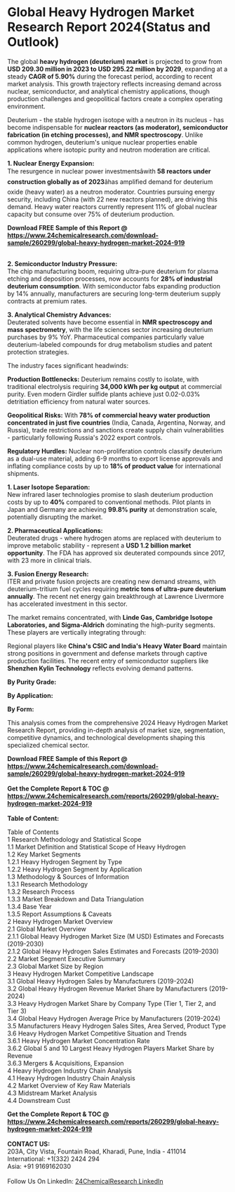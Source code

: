 <h1>Global Heavy Hydrogen Market Research Report 2024(Status and Outlook)</h1><p>The global <strong>heavy hydrogen (deuterium) market</strong> is projected to grow from <strong>USD 209.30 million in 2023 to USD 295.22 million by 2029</strong>, expanding at a steady <strong>CAGR of 5.90%</strong> during the forecast period, according to recent market analysis. This growth trajectory reflects increasing demand across nuclear, semiconductor, and analytical chemistry applications, though production challenges and geopolitical factors create a complex operating environment.</p><p>Deuterium - the stable hydrogen isotope with a neutron in its nucleus - has become indispensable for <strong>nuclear reactors (as moderator), semiconductor fabrication (in etching processes), and NMR spectroscopy</strong>. Unlike common hydrogen, deuterium's unique nuclear properties enable applications where isotopic purity and neutron moderation are critical.</p><p><strong>1. Nuclear Energy Expansion:</strong><br>
The resurgence in nuclear power investmentsâwith <strong>58 reactors under construction globally as of 2023</strong>âhas amplified demand for deuterium oxide (heavy water) as a neutron moderator. Countries pursuing energy security, including China (with 22 new reactors planned), are driving this demand. Heavy water reactors currently represent 11% of global nuclear capacity but consume over 75% of deuterium production.</p><div><b>Download FREE Sample of this Report @ 
            <a href="https://www.24chemicalresearch.com/download-sample/260299/global-heavy-hydrogen-market-2024-919">
            https://www.24chemicalresearch.com/download-sample/260299/global-heavy-hydrogen-market-2024-919</a></b></div><br><p><strong>2. Semiconductor Industry Pressure:</strong><br>
The chip manufacturing boom, requiring ultra-pure deuterium for plasma etching and deposition processes, now accounts for <strong>28% of industrial deuterium consumption</strong>. With semiconductor fabs expanding production by 14% annually, manufacturers are securing long-term deuterium supply contracts at premium rates.</p><p><strong>3. Analytical Chemistry Advances:</strong><br>
Deuterated solvents have become essential in <strong>NMR spectroscopy and mass spectrometry</strong>, with the life sciences sector increasing deuterium purchases by 9% YoY. Pharmaceutical companies particularly value deuterium-labeled compounds for drug metabolism studies and patent protection strategies.</p><p>The industry faces significant headwinds:</p><p><strong>Production Bottlenecks:</strong> Deuterium remains costly to isolate, with traditional electrolysis requiring <strong>34,000 kWh per kg output</strong> at commercial purity. Even modern Girdler sulfide plants achieve just 0.02-0.03% detritiation efficiency from natural water sources.</p><p><strong>Geopolitical Risks:</strong> With <strong>78% of commercial heavy water production concentrated in just five countries</strong> (India, Canada, Argentina, Norway, and Russia), trade restrictions and sanctions create supply chain vulnerabilities - particularly following Russia's 2022 export controls.</p><p><strong>Regulatory Hurdles:</strong> Nuclear non-proliferation controls classify deuterium as a dual-use material, adding 6-9 months to export license approvals and inflating compliance costs by up to <strong>18% of product value</strong> for international shipments.</p><p><strong>1. Laser Isotope Separation:</strong><br>
New infrared laser technologies promise to slash deuterium production costs by up to <strong>40%</strong> compared to conventional methods. Pilot plants in Japan and Germany are achieving <strong>99.8% purity</strong> at demonstration scale, potentially disrupting the market.</p><p><strong>2. Pharmaceutical Applications:</strong><br>
Deuterated drugs - where hydrogen atoms are replaced with deuterium to improve metabolic stability - represent a <strong>USD 1.2 billion market opportunity</strong>. The FDA has approved six deuterated compounds since 2017, with 23 more in clinical trials.</p><p><strong>3. Fusion Energy Research:</strong><br>
ITER and private fusion projects are creating new demand streams, with deuterium-tritium fuel cycles requiring <strong>metric tons of ultra-pure deuterium annually</strong>. The recent net energy gain breakthrough at Lawrence Livermore has accelerated investment in this sector.</p><p>The market remains concentrated, with <strong>Linde Gas, Cambridge Isotope Laboratories, and Sigma-Aldrich</strong> dominating the high-purity segments. These players are vertically integrating through:</p><p>Regional players like <strong>China's CSIC and India's Heavy Water Board</strong> maintain strong positions in government and defense markets through captive production facilities. The recent entry of semiconductor suppliers like <strong>Shenzhen Kylin Technology</strong> reflects evolving demand patterns.</p><p><strong>By Purity Grade:</strong></p><p><strong>By Application:</strong></p><p><strong>By Form:</strong></p><p>This analysis comes from the comprehensive 2024 Heavy Hydrogen Market Research Report, providing in-depth analysis of market size, segmentation, competitive dynamics, and technological developments shaping this specialized chemical sector.</p><div><b>Download FREE Sample of this Report @ 
            <a href="https://www.24chemicalresearch.com/download-sample/260299/global-heavy-hydrogen-market-2024-919">
            https://www.24chemicalresearch.com/download-sample/260299/global-heavy-hydrogen-market-2024-919</a></b></div><br><div><b>Get the Complete Report & TOC @ 
            <a href="https://www.24chemicalresearch.com/reports/260299/global-heavy-hydrogen-market-2024-919">
            https://www.24chemicalresearch.com/reports/260299/global-heavy-hydrogen-market-2024-919</a></b></div><br>
            <b>Table of Content:</b><p>Table of Contents<br />
1 Research Methodology and Statistical Scope<br />
1.1 Market Definition and Statistical Scope of Heavy Hydrogen<br />
1.2 Key Market Segments<br />
1.2.1 Heavy Hydrogen Segment by Type<br />
1.2.2 Heavy Hydrogen Segment by Application<br />
1.3 Methodology & Sources of Information<br />
1.3.1 Research Methodology<br />
1.3.2 Research Process<br />
1.3.3 Market Breakdown and Data Triangulation<br />
1.3.4 Base Year<br />
1.3.5 Report Assumptions & Caveats<br />
2 Heavy Hydrogen Market Overview<br />
2.1 Global Market Overview<br />
2.1.1 Global Heavy Hydrogen Market Size (M USD) Estimates and Forecasts (2019-2030)<br />
2.1.2 Global Heavy Hydrogen Sales Estimates and Forecasts (2019-2030)<br />
2.2 Market Segment Executive Summary<br />
2.3 Global Market Size by Region<br />
3 Heavy Hydrogen Market Competitive Landscape<br />
3.1 Global Heavy Hydrogen Sales by Manufacturers (2019-2024)<br />
3.2 Global Heavy Hydrogen Revenue Market Share by Manufacturers (2019-2024)<br />
3.3 Heavy Hydrogen Market Share by Company Type (Tier 1, Tier 2, and Tier 3)<br />
3.4 Global Heavy Hydrogen Average Price by Manufacturers (2019-2024)<br />
3.5 Manufacturers Heavy Hydrogen Sales Sites, Area Served, Product Type<br />
3.6 Heavy Hydrogen Market Competitive Situation and Trends<br />
3.6.1 Heavy Hydrogen Market Concentration Rate<br />
3.6.2 Global 5 and 10 Largest Heavy Hydrogen Players Market Share by Revenue<br />
3.6.3 Mergers & Acquisitions, Expansion<br />
4 Heavy Hydrogen Industry Chain Analysis<br />
4.1 Heavy Hydrogen Industry Chain Analysis<br />
4.2 Market Overview of Key Raw Materials<br />
4.3 Midstream Market Analysis<br />
4.4 Downstream Cust</p><div><b>Get the Complete Report & TOC @ 
            <a href="https://www.24chemicalresearch.com/reports/260299/global-heavy-hydrogen-market-2024-919">
            https://www.24chemicalresearch.com/reports/260299/global-heavy-hydrogen-market-2024-919</a></b></div><br><b>CONTACT US:</b><br>
            203A, City Vista, Fountain Road, Kharadi, Pune, India - 411014<br>
            International: +1(332) 2424 294<br>
            Asia: +91 9169162030 <br><br>
            Follow Us On LinkedIn: <a href="https://www.linkedin.com/company/24chemicalresearch/">24ChemicalResearch LinkedIn</a>